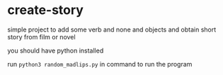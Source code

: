 # create-story
simple project to add some verb and none and objects and obtain short story from film or novel

you should have python installed <br/>

run `python3 random_madlips.py` in command to run the program
